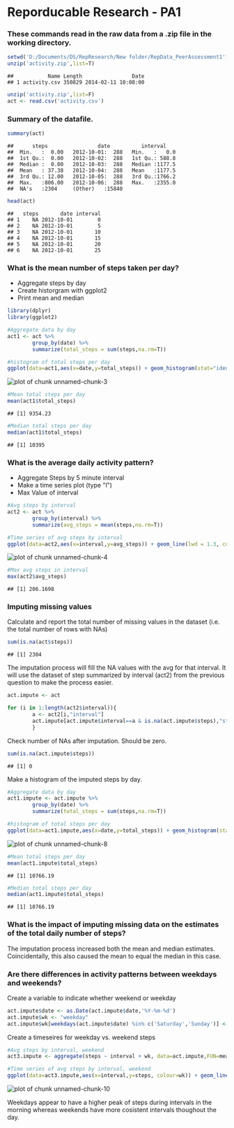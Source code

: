 Reporducable Research - PA1
========================================================

### These commands read in the raw data from a .zip file in the working directory.


```r
setwd('D:/Documents/DS/RepResearch/New folder/RepData_PeerAssessment1')
unzip('activity.zip',list=T)
```

```
##           Name Length                Date
## 1 activity.csv 350829 2014-02-11 10:08:00
```

```r
unzip('activity.zip',list=F)
act <- read.csv('activity.csv')
```

### Summary of the datafile.


```r
summary(act)
```

```
##      steps                date          interval     
##  Min.   :  0.00   2012-10-01:  288   Min.   :   0.0  
##  1st Qu.:  0.00   2012-10-02:  288   1st Qu.: 588.8  
##  Median :  0.00   2012-10-03:  288   Median :1177.5  
##  Mean   : 37.38   2012-10-04:  288   Mean   :1177.5  
##  3rd Qu.: 12.00   2012-10-05:  288   3rd Qu.:1766.2  
##  Max.   :806.00   2012-10-06:  288   Max.   :2355.0  
##  NA's   :2304     (Other)   :15840
```

```r
head(act)
```

```
##   steps       date interval
## 1    NA 2012-10-01        0
## 2    NA 2012-10-01        5
## 3    NA 2012-10-01       10
## 4    NA 2012-10-01       15
## 5    NA 2012-10-01       20
## 6    NA 2012-10-01       25
```

### What is the mean number of steps taken per day?
- Aggregate steps by day
- Create historgram with ggplot2
- Print mean and median



```r
library(dplyr)
library(ggplot2)

#Aggregate data by day
act1 <- act %>%
        group_by(date) %>%
        summarize(total_steps = sum(steps,na.rm=T))

#histogram of total steps per day
ggplot(data=act1,aes(x=date,y=total_steps)) + geom_histogram(stat="identity", fill="red") + theme(axis.text.x = element_text(angle = 90, hjust = 1))
```

![plot of chunk unnamed-chunk-3](figure/unnamed-chunk-3-1.png) 

```r
#Mean total steps per day
mean(act1$total_steps)
```

```
## [1] 9354.23
```

```r
#Median total steps per day
median(act1$total_steps)
```

```
## [1] 10395
```

### What is the average daily activity pattern?
- Aggregate Steps by 5 minute interval
- Make a time series plot (type "l")
- Max Value of interval



```r
#Avg steps by interval
act2 <- act %>%
        group_by(interval) %>%
        summarize(avg_steps = mean(steps,na.rm=T))

#Time series of avg steps by interval
ggplot(data=act2,aes(x=interval,y=avg_steps)) + geom_line(lwd = 1.3, colour = "blue")
```

![plot of chunk unnamed-chunk-4](figure/unnamed-chunk-4-1.png) 

```r
#Max avg steps in interval
max(act2$avg_steps)
```

```
## [1] 206.1698
```

### Imputing missing values
Calculate and report the total number of missing values in the dataset (i.e. the total number of rows with NAs)

```r
sum(is.na(act$steps))
```

```
## [1] 2304
```

The imputation process will fill the NA values with the avg for that interval. It will use the dataset of step summarized by interval (act2) from the previous question to make the process easier.

```r
act.impute <- act

for (i in 1:length(act2$interval)){
        a <- act2[i,"interval"]
        act.impute[act.impute$interval==a & is.na(act.impute$steps),"steps"] <- act2[act2$interval==a,"avg_steps"]
        }  
```

Check number of NAs after imputation.  Should be zero.

```r
sum(is.na(act.impute$steps))
```

```
## [1] 0
```

Make a histogram of the imputed steps by day.

```r
#Aggregate data by day
act1.impute <- act.impute %>%
        group_by(date) %>%
        summarize(total_steps = sum(steps,na.rm=T))

#histogram of total steps per day
ggplot(data=act1.impute,aes(x=date,y=total_steps)) + geom_histogram(stat="identity", fill="red") + theme(axis.text.x = element_text(angle = 90, hjust = 1))
```

![plot of chunk unnamed-chunk-8](figure/unnamed-chunk-8-1.png) 

```r
#Mean total steps per day
mean(act1.impute$total_steps)
```

```
## [1] 10766.19
```

```r
#Median total steps per day
median(act1.impute$total_steps)
```

```
## [1] 10766.19
```
### What is the impact of imputing missing data on the estimates of the total daily number of steps?

The imputation process increased both the mean and median estimates.  Coincidentally, this also caused the mean to equal the median in this case.

### Are there differences in activity patterns between weekdays and weekends?
Create a variable to indicate whether weekend or weekday

```r
act.impute$date <- as.Date(act.impute$date,'%Y-%m-%d')
act.impute$wk <- "weekday"
act.impute$wk[weekdays(act.impute$date) %in% c('Saturday','Sunday')] <- "weekend"
```

Create a timeseires for weekday vs. weekend steps

```r
#Avg steps by interval, weekend
act3.impute <- aggregate(steps ~ interval + wk, data=act.impute,FUN=mean)

#Time series of avg steps by interval, weekend
ggplot(data=act3.impute,aes(x=interval,y=steps, colour=wk)) + geom_line(lwd = 1) + facet_wrap(~wk,nrow=2)
```

![plot of chunk unnamed-chunk-10](figure/unnamed-chunk-10-1.png) 

Weekdays appear to have a higher peak of steps during intervals in the morning whereas weekends have more cosistent intervals thoughout the day.
